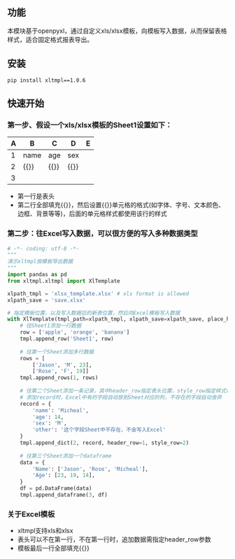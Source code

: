 ## 功能
本模块基于openpyxl，通过自定义xls/xlsx模板，向模板写入数据，从而保留表格样式，适合固定格式报表导出。

## 安装

```
pip install xltmpl==1.0.6
```

## 快速开始
### 第一步、假设一个xls/xlsx模板的Sheet1设置如下：

| A   | B    | C    | D    | E   |
|-----|------|------|------|-----|
| 1   | name | age  | sex  |     |
| 2   | {{}} | {{}} | {{}} |     |
| 3   |      |      |      |     |
* 第一行是表头
* 第二行全部填充{{}}，然后设置{{}}单元格的格式(如字体、字号、文本颜色、边框、背景等等)，后面的单元格样式都使用该行的样式

### 第二步：往Excel写入数据，可以很方便的写入多种数据类型
```python
# -*- coding: utf-8 -*-
"""
演示xltmpl按模板导出数据
"""
import pandas as pd
from xltmpl.xltmpl import XlTemplate

xlpath_tmpl = 'xlsx_template.xlsx' # xls format is allowed
xlpath_save = 'save.xlsx'

# 指定模板位置，以及写入数据后的新表位置，然后向Excel模板写入数据
with XlTemplate(tmpl_path=xlpath_tmpl, xlpath_save=xlpath_save, place_holder='{{}}') as tmpl:
    # 往Sheet1添加一行数据
    row = ['apple', 'orange', 'banana']
    tmpl.append_row('Sheet1', row)
    
    # 往第一个Sheet添加多行数据
    rows = [
        ['Jason', 'M', 23],
        ['Rose', 'F', 19]]
    tmpl.append_rows(1, rows)
    
    # 往第二个Sheet添加一条记录，其中header_row指定表头位置，style_row指定样式在第几行
    # 添加record时，Excel中有的字段自动放到Sheet对应的列，不存在的字段自动舍弃
    record = {
        'name': 'Micheal',
        'age': 14,
        'sex': 'M',
        'other': '这个字段Sheet中不存在，不会写入Excel'
    }
    tmpl.append_dict(2, record, header_row=1, style_row=2)
    
    # 往第三个Sheet添加一个dataframe
    data = {
        'Name': ['Jason', 'Rose', 'Micheal'],
        'Age': [23, 19, 14],
    }
    df = pd.DataFrame(data)
    tmpl.append_dataframe(3, df)
```
### 关于Excel模板
* xltmpl支持xls和xlsx
* 表头可以不在第一行，不在第一行时，追加数据需指定header_row参数
* 模板最后一行全部填充{{}}
